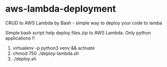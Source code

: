 # aws-lambda-deployment
CRUD to AWS Lambda by Bash - simple way to deploy your code to lamba 

Simple bash script help deploy files.zip to AWS Lambda. Only python applications !! 


1. virtualenv -p python3 venv && activate
2. chmod 750 ./deploy-lambda.sh
3. ./deploy.sh
